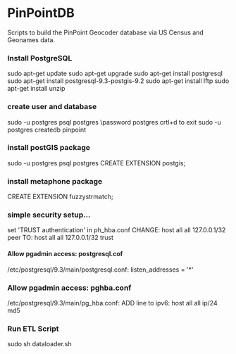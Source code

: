 # PinPointDB
Scripts to build the PinPoint Geocoder database via US Census and Geonames data.

### Install PostgreSQL
sudo apt-get update
sudo apt-get upgrade
sudo apt-get install postgresql
sudo apt-get install postgresql-9.3-postgis-9.2
sudo apt-get install lftp
sudo apt-get install unzip

### create user and database
sudo -u postgres psql postgres
\password postgres
crtl+d to exit
sudo -u postgres createdb pinpoint

### install postGIS package
sudo -u postgres psql postgres
CREATE EXTENSION postgis;

### install metaphone package
CREATE EXTENSION fuzzystrmatch;

### simple security setup...
set 'TRUST authentication' in ph_hba.conf
CHANGE: host    all         all         127.0.0.1/32          peer
TO: host    all         all         127.0.0.1/32          trust 

#### Allow pgadmin access: postgresql.cof
/etc/postgresql/9.3/main/postgresql.conf: listen_addresses = '*'

### Allow pgadmin access: pghba.conf
/etc/postgresql/9.3/main/pg_hba.conf:
ADD line to ipv6: host all all ip/24 md5

### Run ETL Script
sudo sh dataloader.sh
